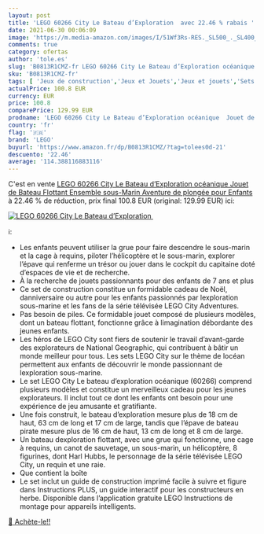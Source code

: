 ```yaml
---
layout: post
title: 'LEGO 60266 City Le Bateau d’Exploration  avec 22.46 % rabais '
date: 2021-06-30 00:06:09
image: 'https://m.media-amazon.com/images/I/51Wf3Rs-RES._SL500_._SL400_.jpg'
comments: true
category: ofertas
author: 'tole.es'
slug: 'B0813R1CMZ-fr LEGO 60266 City Le Bateau d’Exploration océanique Jouet de...'
sku: 'B0813R1CMZ-fr'
tags: [ 'Jeux de construction','Jeux et Jouets','Jeux et jouets','Sets de jeux de construction','lego', ]
actualPrice: 100.8 EUR
currency: EUR
price: 100.8
comparePrice: 129.99 EUR
prodname: 'LEGO 60266 City Le Bateau d’Exploration océanique  Jouet de Bateau Flottant  Ensemble sous-Marin  Aventure de plongée pour Enfants'
country: 'fr'
flag: '🇫🇷'
brand: 'LEGO'
buyurl: 'https://www.amazon.fr/dp/B0813R1CMZ/?tag=tolees0d-21'
descuento: '22.46'
average: '114.388116883116'
---
```


C'est en vente [LEGO 60266 City Le Bateau d’Exploration océanique  Jouet de Bateau Flottant  Ensemble sous-Marin  Aventure de plongée pour Enfants](https://www.amazon.fr/dp/B0813R1CMZ/?tag=tolees0d-21)  à  22.46 % de réduction, prix final  100.8 EUR (original: 129.99 EUR) ici:

[![LEGO 60266 City Le Bateau d’Exploration ](https://m.media-amazon.com/images/I/51Wf3Rs-RES._SL500_._SL400_.jpg)](https://www.amazon.fr/dp/B0813R1CMZ/?tag=tolees0d-21)

ℹ️:

- Les enfants peuvent utiliser la grue pour faire descendre le sous-marin et la cage à requins, piloter l’hélicoptère et le sous-marin, explorer l’épave qui renferme un trésor ou jouer dans le cockpit du capitaine doté d’espaces de vie et de recherche.
- À la recherche de jouets passionnants pour des enfants de 7 ans et plus
- Ce set de construction constitue un formidable cadeau de Noël, danniversaire ou autre pour les enfants passionnés par lexploration sous-marine et les fans de la série télévisée LEGO City Adventures.
- Pas besoin de piles. Ce formidable jouet composé de plusieurs modèles, dont un bateau flottant, fonctionne grâce à limagination débordante des jeunes enfants.
- Les héros de LEGO City sont fiers de soutenir le travail d’avant-garde des explorateurs de National Geographic, qui contribuent à bâtir un monde meilleur pour tous. Les sets LEGO City sur le thème de locéan permettent aux enfants de découvrir le monde passionnant de lexploration sous-marine.
- Le set LEGO City Le bateau d’exploration océanique (60266) comprend plusieurs modèles et constitue un merveilleux cadeau pour les jeunes explorateurs. Il inclut tout ce dont les enfants ont besoin pour une expérience de jeu amusante et gratifiante.
- Une fois construit, le bateau d’exploration mesure plus de 18 cm de haut, 63 cm de long et 17 cm de large, tandis que l’épave de bateau pirate mesure plus de 16 cm de haut, 13 cm de long et 8 cm de large.
- Un bateau dexploration flottant, avec une grue qui fonctionne, une cage à requins, un canot de sauvetage, un sous-marin, un hélicoptère, 8 figurines, dont Harl Hubbs, le personnage de la série télévisée LEGO City, un requin et une raie.
- Que contient la boîte
- Le set inclut un guide de construction imprimé facile à suivre et figure dans Instructions PLUS, un guide interactif pour les constructeurs en herbe. Disponible dans l’application gratuite LEGO Instructions de montage pour appareils intelligents.

[🛒 Achète-le!!](https://www.amazon.fr/dp/B0813R1CMZ/?tag=tolees0d-21)
